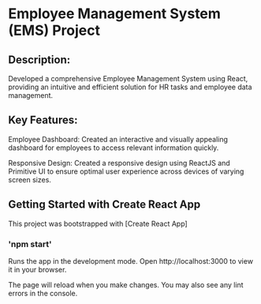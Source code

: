 #  Employee Management System (EMS) Project

## Description:
Developed a comprehensive Employee Management System using React, providing an intuitive and efficient solution for HR tasks and employee data management.

## Key Features:
Employee Dashboard:     Created an interactive and visually appealing dashboard for employees to access relevant information quickly.
                        
Responsive Design:      Created a responsive design using ReactJS and Primitive UI to ensure optimal user experience across devices of varying screen sizes.




## Getting Started with Create React App

This project was bootstrapped with [Create React App]

### 'npm start'
Runs the app in the development mode.
Open http://localhost:3000 to view it in your browser.

The page will reload when you make changes.
You may also see any lint errors in the console.
